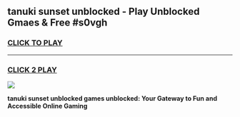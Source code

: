 
## tanuki sunset unblocked - Play Unblocked Gmaes & Free #s0vgh
<h3>
<a href="https://news.freeplayer.one?title=tanuki_sunset_unblocked&ref=03M">CLICK TO PLAY</a></h3>
<hr>

<h3>
<a href="https://news.freeplayer.one?title=tanuki_sunset_unblocked&ref=03M">CLICK 2 PLAY</a>
  
</h3>

<a href="https://news.freeplayer.one?title=tanuki_sunset_unblocked&ref=03M"><img src="https://clearcache.store/games.png"></a>


**tanuki sunset unblocked games unblocked: Your Gateway to Fun and Accessible Online Gaming**
